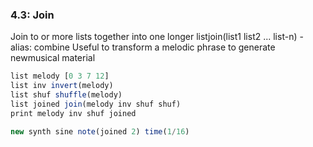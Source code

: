 
### 4.3: Join

Join to or more lists together into one longer listjoin(list1 list2 ... list-n) - alias: combine
Useful to transform a melodic phrase to generate newmusical material

```js
list melody [0 3 7 12]
list inv invert(melody)
list shuf shuffle(melody)
list joined join(melody inv shuf shuf)
print melody inv shuf joined

new synth sine note(joined 2) time(1/16)
```
